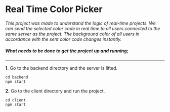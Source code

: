 # Real Time Color Picker

_This project was made to understand the logic of real-time projects. We can send the selected color code in real time to all users connected to the same server as the project. The background color of all users in accordance with the sent color code changes instantly._

##### What needs to be done to get the project up and running;
---
**1.** Go to the backend directory and the server is lifted.

```
cd backend
npm start
```

**2.** Go to the client directory and run the project.

```
cd client
npm start
```
